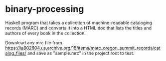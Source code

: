 # binary-processing

Haskell program that takes a collection of machine-readable cataloging records (MARC) and converts it into a HTML doc that lists the titles and authors of every book in the collection.

Download any mrc file from https://ia802604.us.archive.org/18/items/marc_oregon_summit_records/catalog_files/ and save as "sample.mrc" in the project root to test.
